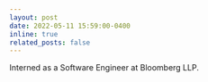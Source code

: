 ```yaml
---
layout: post
date: 2022-05-11 15:59:00-0400
inline: true
related_posts: false
---
```


Interned as a Software Engineer at Bloomberg LLP.
